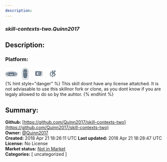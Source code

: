 ```yaml
---
description: 
---
```


### _skill-contexts-two.Quinn2017_  
## Description:  
  
### Platform:  
 ![Mark I](../.gitbook/assets/mark-1-icon.png)  ![Mark II](../.gitbook/assets/mark-2-icon.png)  ![Picroft](../.gitbook/assets/picroft-icon.png)  ![plasmoid](../.gitbook/assets/kde.png)   
{% hint style="danger" %}
This skill dosnt have any license attatched. It is not adviasable to use this skillnor fork or clone, as you dont know if you are legaly allowed to do so by the auhtor.
{% endhint %}
  
## Summary:  
**Github:** [https://github.com/Quinn2017/skill-contexts-two](https://github.com/Quinn2017/skill-contexts-two)  
**Owner:** [@Quinn2017](https://github.com/Quinn2017)  
**Created:** 2018 Apr 21 18:26:11 UTC  **Last updated:** 2018 Apr 21 18:28:47 UTC  
**License:** No License  
**Market status:** [Not in Market](https://market.mycroft.ai/skill/)  
**Categories:** [ uncategorized ]   
